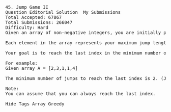 <pre>
45. Jump Game II  
Question Editorial Solution  My Submissions
Total Accepted: 67867
Total Submissions: 266047
Difficulty: Hard
Given an array of non-negative integers, you are initially positioned at the first index of the array.

Each element in the array represents your maximum jump length at that position.

Your goal is to reach the last index in the minimum number of jumps.

For example:
Given array A = [2,3,1,1,4]

The minimum number of jumps to reach the last index is 2. (Jump 1 step from index 0 to 1, then 3 steps to the last index.)

Note:
You can assume that you can always reach the last index.

Hide Tags Array Greedy

</pre>
